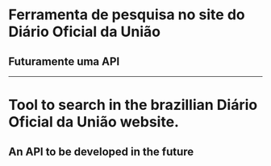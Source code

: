# Ferramenta de pesquisa no site do Diário Oficial da União

## Futuramente uma API

---

# Tool to search in the brazillian Diário Oficial da União website.

## An API to be developed in the future

